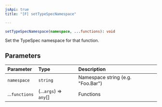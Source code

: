 ```yaml
---
jsApi: true
title: "[F] setTypeSpecNamespace"

---
```

```ts
setTypeSpecNamespace(namespace, ...functions): void
```

Set the TypeSpec namespace for that function.

## Parameters

| Parameter | Type | Description |
| :------ | :------ | :------ |
| `namespace` | `string` | Namespace string (e.g. "Foo.Bar") |
| ...`functions` | (...`args`) => `any`[] | Functions |
